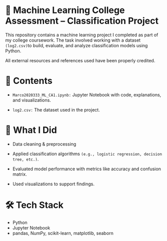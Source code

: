 # 🧠 Machine Learning College Assessment – Classification Project

This repository contains a machine learning project I completed as part of my college coursework. The task involved working with a dataset `(log2.csv)`to build, evaluate, and analyze classification models using Python.

All external resources and references used have been properly credited.

# 📁 Contents
* `Marco2020333_ML_CA1.ipynb:` Jupyter Notebook with code, explanations, and visualizations.

* `log2.csv:` The dataset used in the project.

# 🚀 What I Did
* Data cleaning & preprocessing

* Applied classification algorithms `(e.g., logistic regression, decision tree, etc.)`.

* Evaluated model performance with metrics like accuracy and confusion matrix.

* Used visualizations to support findings.

# 🛠️ Tech Stack

* Python 
* Jupyter Notebook
* pandas, NumPy, scikit-learn, matplotlib, seaborn


